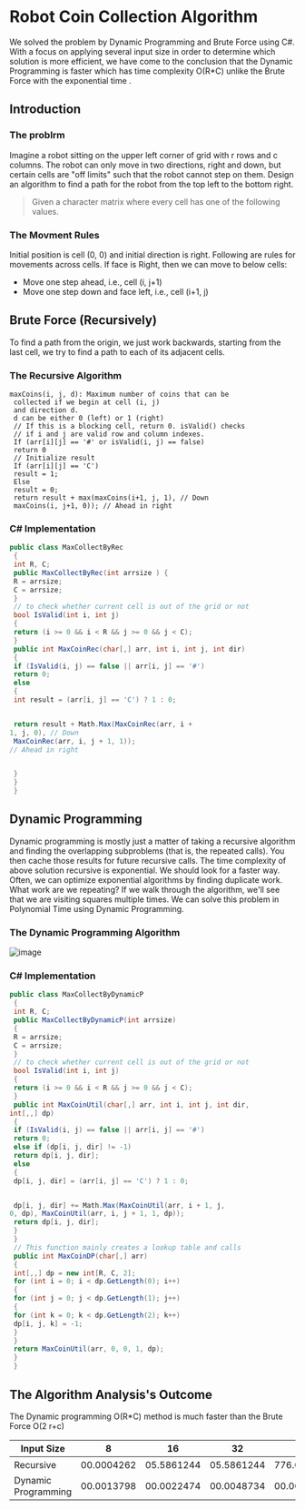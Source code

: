 # Robot Coin Collection Algorithm
We solved the problem by Dynamic
Programming and Brute Force using C#. With a focus on applying several
input size in order to determine which
solution is more efficient, we have come
to the conclusion that the Dynamic
Programming is faster which has time
complexity O(R*C) unlike the Brute Force
with the exponential time .

## Introduction
### The problrm
Imagine a robot sitting on the upper left corner of
grid with r rows and c columns. The robot can only
move in two directions, right and down, but certain
cells are "off limits" such that the robot cannot step
on them. Design an algorithm to find a path for the
robot from the top left to the bottom right.
> Given a character matrix where every cell has one of the following
values.

### The Movment Rules 
Initial position is cell (0, 0) and initial direction is right.
Following are rules for movements across cells.
If face is Right, then we can move to below cells:
- Move one step ahead, i.e., cell (i, j+1) 
- Move one step down and face left, i.e., cell (i+1, j) 

## Brute Force (Recursively)
To find a path from the origin, we just work backwards, starting from
the last cell, we try to find a path to each of its adjacent cells.

### The Recursive Algorithm
```
maxCoins(i, j, d): Maximum number of coins that can be
 collected if we begin at cell (i, j)
 and direction d.
 d can be either 0 (left) or 1 (right)
 // If this is a blocking cell, return 0. isValid() checks
 // if i and j are valid row and column indexes.
 If (arr[i][j] == '#' or isValid(i, j) == false)
 return 0
 // Initialize result
 If (arr[i][j] == 'C')
 result = 1;
 Else
 result = 0;
 return result + max(maxCoins(i+1, j, 1), // Down
 maxCoins(i, j+1, 0)); // Ahead in right
```
### C# Implementation
```C#
public class MaxCollectByRec
 {
 int R, C;
 public MaxCollectByRec(int arrsize ) {
 R = arrsize;
 C = arrsize;
 }
 // to check whether current cell is out of the grid or not
 bool IsValid(int i, int j)
 {
 return (i >= 0 && i < R && j >= 0 && j < C);
 }
 public int MaxCoinRec(char[,] arr, int i, int j, int dir)
 {
 if (IsValid(i, j) == false || arr[i, j] == '#')
 return 0;
 else
 {
 int result = (arr[i, j] == 'C') ? 1 : 0;


 return result + Math.Max(MaxCoinRec(arr, i +
1, j, 0), // Down
 MaxCoinRec(arr, i, j + 1, 1));
// Ahead in right


 }
 }
 }
```
## Dynamic Programming 
Dynamic programming is mostly just a matter of taking a recursive algorithm and
finding the overlapping subproblems (that is, the repeated calls). You then cache
those results for future recursive calls.
The time complexity of above solution recursive is exponential.
We should look for a faster way. Often, we can optimize exponential algorithms by
finding duplicate work. What work are we repeating? If we walk through the
algorithm, we'll see that we are visiting squares multiple times. We can solve this
problem in Polynomial Time using Dynamic Programming.

### The Dynamic Programming Algorithm

![image](https://user-images.githubusercontent.com/70070721/180964949-c7ee2745-bb01-4e82-a941-3561695be5a9.png)

### C# Implementation
```C#
public class MaxCollectByDynamicP
 {
 int R, C;
 public MaxCollectByDynamicP(int arrsize)
 {
 R = arrsize;
 C = arrsize;
 }
 // to check whether current cell is out of the grid or not
 bool IsValid(int i, int j)
 {
 return (i >= 0 && i < R && j >= 0 && j < C);
 }
 public int MaxCoinUtil(char[,] arr, int i, int j, int dir,
int[,,] dp)
 {
 if (IsValid(i, j) == false || arr[i, j] == '#')
 return 0;
 else if (dp[i, j, dir] != -1)
 return dp[i, j, dir];
 else
 {
 dp[i, j, dir] = (arr[i, j] == 'C') ? 1 : 0;


 dp[i, j, dir] += Math.Max(MaxCoinUtil(arr, i + 1, j,
0, dp), MaxCoinUtil(arr, i, j + 1, 1, dp));
 return dp[i, j, dir];
 }
 }
 // This function mainly creates a lookup table and calls
 public int MaxCoinDP(char[,] arr)
 {
 int[,,] dp = new int[R, C, 2];
 for (int i = 0; i < dp.GetLength(0); i++)
 {
 for (int j = 0; j < dp.GetLength(1); j++)
 {
 for (int k = 0; k < dp.GetLength(2); k++)
 dp[i, j, k] = -1;
 }
 }
 return MaxCoinUtil(arr, 0, 0, 1, dp);
 }
 }
 ```
 ## The Algorithm Analysis's Outcome
The Dynamic programming O(R*C) method is much faster than the Brute Force O(2 r+c)

| Input Size  |  8 | 16 | 32 | 64 | 128 | 256 |
|---|---|---|---|---|---|---|
| Recursive | 00.0004262  | 05.5861244 | 05.5861244 | 776.0468821 | 602248.7631 | 36.27035121<sup>11</sup>|
| Dynamic Programming | 00.0013798 | 00.0022474 | 00.0048734 | 00.0037144 | 00.0068638  | 00.0184453 |




